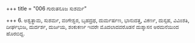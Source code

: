 +++
title = "006 ಗುರುತನೂಜ ಸುಶರ್ಮ"

+++
6. ಅಶ್ವತ್ಥಾಮ, ಸುಶರ್ಮ, ವಂಗೇಶ್ವರ, ಬೃಹದ್ರಥ, ದುರ್ಮರ್ಷಣ, ಭಾನುದತ್ತ, ವಿಕರ್ಣ, ದುಸ್ಸಹ, ವಿವಿಂಶತಿ, ದೀರ್ಘಭುಜ, ದುರ್ದರ್ಶ, ದುರ್ಜಯ, ಶಂಕುಕರ್ಣ ಇವರೇ ಮೊದಲಾದವರೊಡನೆ ದುಶ್ಶಾಸನ ಅರಮನೆಯಿಂದ ಹೊರಬಿದ್ದ.